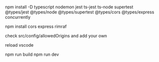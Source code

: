 npm install -D typescript  nodemon jest ts-jest ts-node supertest @types/jest @types/node @types/supertest @types/cors   @types/express concurrently

npm install cors express rimraf

check src/config/allowedOrigins and add your own

reload vscode

npm run build
npm run dev

